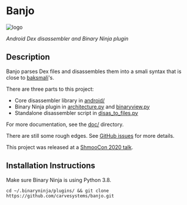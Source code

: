 # Banjo

![logo](doc/banjo_small.png)

_Android Dex disassembler and Binary Ninja plugin_

## Description

Banjo parses Dex files and disassembles them into a smali syntax that is close
to [baksmali](https://github.com/JesusFreke/smali)'s.

There are three parts to this project:

- Core disassembler library in [android/](android)
- Binary Ninja plugin in [architecture.py](architecture.py) and [binaryview.py](binaryview.py)
- Standalone disassembler script in [disas_to_files.py](disas_to_files.py)

For more documentation, see the [doc/](doc) directory.

There are still some rough edges. See [GitHub issues](https://github.com/CarveSystems/banjo/issues) for more details.

This project was released at
a [ShmooCon 2020 talk](https://github.com/CarveSystems/presentations/tree/master/2020/banjo).

## Installation Instructions

Make sure Binary Ninja is using Python 3.8.

`cd ~/.binaryninja/plugins/ && git clone https://github.com/carvesystems/banjo.git`
